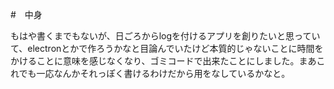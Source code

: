 #　中身

もはや書くまでもないが、日ごろからlogを付けるアプリを創りたいと思っていて、electronとかで作ろうかなと目論んでいたけど本質的じゃないことに時間をかけることに意味を感じなくなり、ゴミコードで出来たことにしました。まあこれでも一応なんかそれっぽく書けるわけだから用をなしているかなと。